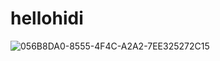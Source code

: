 # hellohidi

![056B8DA0-8555-4F4C-A2A2-7EE325272C15](https://user-images.githubusercontent.com/54922625/193495515-e93dda58-d026-4f75-80b1-a7c6e65979d5.png)
